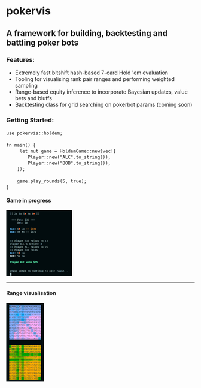 # pokervis
## A framework for building, backtesting and battling poker bots

### Features:
- Extremely fast bitshift hash-based 7-card Hold 'em evaluation
- Tooling for visualising rank pair ranges and performing weighted sampling
- Range-based equity inference to incorporate Bayesian updates, value bets and bluffs 
- Backtesting class for grid searching on pokerbot params (coming soon) 


### Getting Started:
```
use pokervis::holdem;

fn main() {
     let mut game = HoldemGame::new(vec![
        Player::new("ALC".to_string()),
        Player::new("BOB".to_string()),
    ]);

    game.play_rounds(5, true);
}
```

#### Game in progress
<img src="assets/img2.png" width=35% height=35%>

<hr>

#### Range visualisation
<img src="assets/img1.png" width=20% height=20%>
